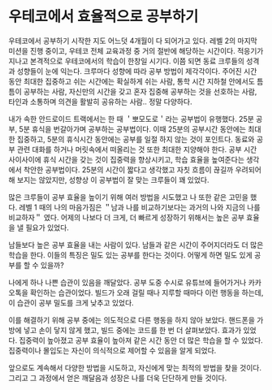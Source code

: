 # 우테코에서 효율적으로 공부하기
우테코에서 공부하기 시작한 지도 어느덧 4개월이 다 되어가고 있다. 레벨 2의 마지막 미션을 진행 중이고, 우테코 전체 교육과정 중 거의 절반에 해당하는 시간이다. 
적응기가 지나고 본격적으로 우테코에서의 학습이 한창일 시기다. 이쯤 되면 동료 크루들의 성격과 성향들이 눈에 익는다.
크루마다 성향에 따라 공부 방법이 제각각이다. 주어진 시간 동안 최대한 집중하고 쉬는 시간에는 확실하게 쉬는 사람, 통학 시간 지하철 안에서도 틈틈이 공부하는 사람, 자신만의 시간을 갖고 혼자 집중해 공부하는 것을 선호하는 사람, 타인과 소통하며 의견을 활발히 공유하는 사람.. 정말 다양하다.

내가 속한 안드로이드 트랙에서는 한 때 ＇뽀모도로＇라는 공부법이 유행했다. 25분 공부, 5분 휴식을 번갈아가며 공부하는 공부법이다. 이때 25분의 공부시간 동안에는 최대한 집중하고, 5분의 휴식시간 동안에는 공부를 일절 하지 않는 것이 포인트다. 동료와 공부 관련 대화를 하거나 머릿속에서 떠올리는 것 또한 최대한 지양해야 한다.
공부 시간 사이사이에 휴식 시간을 갖는 것이 집중력을 향상시키고, 학습 효율을 높여준다는 생각에서 착안한 공부법이다. 25분의 시간이 짧다고 생각했고 자칫 흐름이 끊길까 우려되어 해 보지는 않았지만, 성향상 이 공부법이 잘 맞는 크루들이 꽤 있었다.

많은 크루들이 공부 효율을 높이기 위해 여러 방법을 시도했고 나 또한 같은 고민을 했다. 레벨 1 때의 나의 마음가짐은 ＂남과 나를 비교하기보다는 과거의 나와 지금의 나를 비교하자＂ 였다. 어제의 나보다 더 크게, 더 빠르게 성장하기 위해서는 높은 공부 효율을 낼 필요가 있었다. 

남들보다 높은 공부 효율을 내는 사람이 있다. 남들과 같은 시간이 주어지더라도 더 많은 학습을 한다. 이들의 특징은 밀도 있는 공부를 한다는 것이다. 어떻게 하면 밀도 있게 공부를 할 수 있을까?

나에게 하나 나쁜 습관이 있음을 깨달았다. 공부 도중 수시로 유튜브에 들어가거나 카카오톡을 확인하는 습관이었다. 빌드가 오래 걸릴 때나 지루할 때마다 이런 행동을 하는데, 이 습관이 공부 밀도를 크게 낮추고 있었다.

이를 해결하기 위해 공부 중에는 의도적으로 다른 행동을 하지 않아 보았다. 핸드폰을 가방에 넣고 손이 닿지 않게 했고, 빌드 중에는 코드를 한 번 더 살펴보았다. 효과가 있었다. 집중력이 높아졌고 공부 효율이 높아져 같은 시간 동안 더 많은 학습을 할 수 있었다. 집중력이나 몰입도는 자신이 의식적으로 제어할 수 있음을 알게 되었다. 

앞으로도 계속해서 다양한 방법을 시도하고, 자신에게 맞는 최적의 방법을 찾을 것이다. 그리고 그 과정에서 얻은 깨달음과 성장은 나를 더욱 단단하게 만들 것이다.
